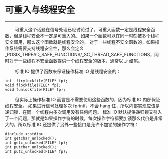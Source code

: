 # 可重入与线程安全
***

&emsp;&emsp;
可重入这个话题在信号处理已经讨论过了，可重入函数一定是线程安全函数，但是线程安全不一定是可重入的。
如果一个函数可以在同一时刻被多个线程安全调用，那么这个函数就是线程安全的。
对于一些线程不安全函数的，如果操作系统需要支持线程安全性，那么会定义 \_POSIX\_THREAD\_SAFE\_FUNCTIONS/\_SC\_THREAD\_SAFE\_FUNCTIONS，同时对于一些线程不安全函数提供一个线程安全的版本，通常以 \_r 结尾。

&emsp;&emsp;
标准 IO 提供了函数来保证操作标准 IO 是线程安全的：

    int  ftrylockfile(FILE* fp);
    void flockfile(FILE* fp);
    void funlockfile(FILE* fp);
    
&emsp;&emsp;
但实际上操作标准 IO 而言是不需要使用这些函数的，因为标准 IO 内部保证线程安全。
如果进行信号处理多次 fprintf，不会 hang 住，所以内部实现应该是递归锁，在同一个线程内多次调用没有任何问题。
标准 IO 默认提供递归锁又引入了一个问题，那就是如果操作字符的时候，每次操作字符都要加锁那么代价是非常大的，所以标准 IO 还提供了另外一些接口是允许不加锁的操作字符：

    #include <cstdio>
    int getchar_unlocked();
    int getc_unlocked(FILE* fp);
    int putchar_unlocked();
    int putc_unlocked(FILE* fp);